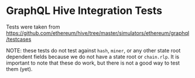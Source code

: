 # GraphQL Hive Integration Tests

Tests were taken from https://github.com/ethereum/hive/tree/master/simulators/ethereum/graphql/testcases

NOTE: these tests do not test against `hash`, `miner`, or any other state root dependent fields because we do not have a state root or `chain.rlp`. It is important to note that these do work, but there is not a good way to test them (yet).